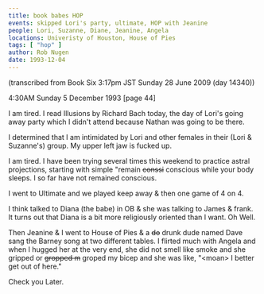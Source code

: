 ```yaml
---
title: book babes HOP
events: skipped Lori's party, ultimate, HOP with Jeanine
people: Lori, Suzanne, Diane, Jeanine, Angela
locations: Univeristy of Houston, House of Pies
tags: [ "hop" ]
author: Rob Nugen
date: 1993-12-04
---
```


<p class="note">(transcribed from Book Six 3:17pm JST Sunday 28 June 2009 (day 14340))</p>

<p class="date">4:30AM Sunday 5 December 1993 [page 44]</p>

<p>I am tired.  I read Illusions by Richard Bach today, the day of Lori's going away party which I
didn't attend because Nathan was going to be there.</p>

<p>I determined that I am intimidated by Lori and other females in their (Lori &amp; Suzanne's)
group.  My upper left jaw is fucked up.</p>

<p>I am tired.  I have been trying several times this weekend to practice astral projections,
starting with simple &quot;remain <del>conssi</del> conscious while your body sleeps. I so far have
not remained conscious.</p>

<p>I went to Ultimate and we played keep away &amp; then one game of 4 on 4.</p>

<p>I think talked to Diana (the babe) in OB &amp; she was talking to James &amp; frank.  It turns
out that Diana is a bit more religiously oriented than I want. Oh Well.</p>

<p>Then Jeanine &amp; I went to House of Pies &amp; a <del>do</del> drunk dude named Dave sang the
Barney song at two different tables.  I flirted much with Angela and when I hugged her at the very
end, she did not smell like smoke and she gripped or <del>gropped m</del> groped my bicep and she
was like, &quot;&lt;moan&gt; I better get out of here.&quot;</p>

<p>Check you Later.</p>
